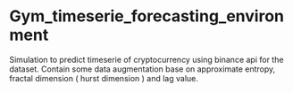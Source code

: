 # Gym_timeserie_forecasting_environment

Simulation to predict timeserie of cryptocurrency using binance api for the dataset.
Contain some data augmentation base on approximate entropy, fractal dimension ( hurst dimension ) and lag value.

